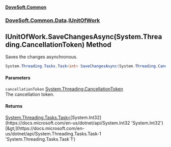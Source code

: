 #### [DoveSoft.Common](./index.md 'index')
### [DoveSoft.Common.Data](./DoveSoft-Common-Data.md 'DoveSoft.Common.Data').[IUnitOfWork](./DoveSoft-Common-Data-IUnitOfWork.md 'DoveSoft.Common.Data.IUnitOfWork')
## IUnitOfWork.SaveChangesAsync(System.Threading.CancellationToken) Method
Saves the changes asynchronous.  
```csharp
System.Threading.Tasks.Task<int> SaveChangesAsync(System.Threading.CancellationToken cancellationToken=default(System.Threading.CancellationToken));
```
#### Parameters
<a name='DoveSoft-Common-Data-IUnitOfWork-SaveChangesAsync(System-Threading-CancellationToken)-cancellationToken'></a>
`cancellationToken` [System.Threading.CancellationToken](https://docs.microsoft.com/en-us/dotnet/api/System.Threading.CancellationToken 'System.Threading.CancellationToken')  
The cancellation token.  
  
#### Returns
[System.Threading.Tasks.Task&lt;](https://docs.microsoft.com/en-us/dotnet/api/System.Threading.Tasks.Task-1 'System.Threading.Tasks.Task`1')[System.Int32](https://docs.microsoft.com/en-us/dotnet/api/System.Int32 'System.Int32')[&gt;](https://docs.microsoft.com/en-us/dotnet/api/System.Threading.Tasks.Task-1 'System.Threading.Tasks.Task`1')  
  
